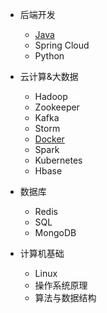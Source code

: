 - 后端开发

  - [Java](/be/Java/JavaBar)
  - Spring Cloud
  - Python
- 云计算&大数据
  - Hadoop
  - Zookeeper
  - Kafka
  - Storm
  - [Docker](/cb/Docker/docker)
  - Spark
  - Kubernetes
  - Hbase
- 数据库
  - Redis
  - SQL
  - MongoDB

- 计算机基础
  - Linux
  - 操作系统原理
  - 算法与数据结构

